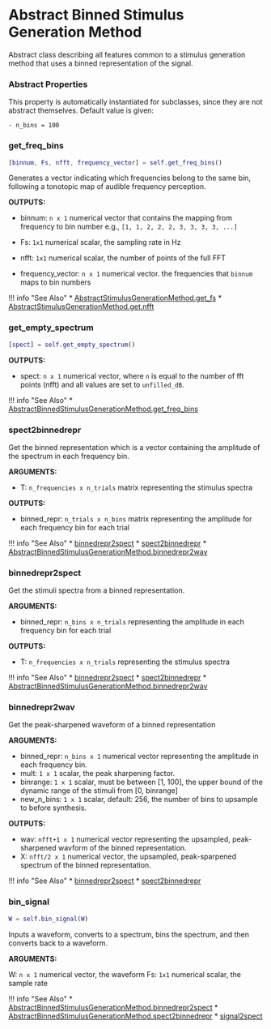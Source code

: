 # Abstract Binned Stimulus Generation Method 
 
Abstract class describing all features common to a stimulus generation method that uses a binned representation of the signal.

### Abstract Properties

This property is automatically instantiated for subclasses, since they are not abstract themselves. Default value is given:

```
- n_bins = 100
```

### get_freq_bins

```matlab
[binnum, Fs, nfft, frequency_vector] = self.get_freq_bins()
```

Generates a vector indicating
which frequencies belong to the same bin,
following a tonotopic map of audible frequency perception.

**OUTPUTS:**

- binnum: `n x 1` numerical vector
that contains the mapping from frequency to bin number
e.g., `[1, 1, 2, 2, 2, 3, 3, 3, 3, ...]`

- Fs: `1x1` numerical scalar,
the sampling rate in Hz

- nfft: `1x1` numerical scalar,
the number of points of the full FFT

- frequency_vector: `n x 1` numerical vector.
the frequencies that `binnum` maps to bin numbers



!!! info "See Also"
    * [AbstractStimulusGenerationMethod.get_fs](../AbstractStimulusGenerationMethod/#get_fs)
    * [AbstractStimulusGenerationMethod.get.nfft](../AbstractStimulusGenerationMethod/#get)





### get_empty_spectrum

```matlab
[spect] = self.get_empty_spectrum()
```

**OUTPUTS:**

- spect: `n x 1` numerical vector,
where `n` is equal to the number of fft points (nfft)
and all values are set to `unfilled_dB`.



!!! info "See Also"
    * [AbstractBinnedStimulusGenerationMethod.get_freq_bins](../AbstractBinnedStimulusGenerationMethod/#get_freq_bins)





### spect2binnedrepr

Get the binned representation
which is a vector containing the amplitude
of the spectrum in each frequency bin.

**ARGUMENTS:**

- T: `n_frequencies x n_trials` matrix
representing the stimulus spectra

**OUTPUTS:**

- binned_repr: `n_trials x n_bins` matrix
representing the amplitude for each frequency bin
for each trial



!!! info "See Also"
    * [binnedrepr2spect](../../utils/#binnedrepr2spect)
    * [spect2binnedrepr](../../utils/#spect2binnedrepr)
    * [AbstractBinnedStimulusGenerationMethod.binnedrepr2wav](../AbstractBinnedStimulusGenerationMethod/#binnedrepr2wav)





### binnedrepr2spect

Get the stimuli spectra from a binned representation.

**ARGUMENTS:**

- binned_repr: `n_bins x n_trials`
representing the amplitude in each frequency bin
for each trial

**OUTPUTS:**

- T: `n_frequencies x n_trials`
representing the stimulus spectra



!!! info "See Also"
    * [binnedrepr2spect](../../utils/#binnedrepr2spect)
    * [spect2binnedrepr](../../utils/#spect2binnedrepr)
    * [AbstractBinnedStimulusGenerationMethod.binnedrepr2wav](../AbstractBinnedStimulusGenerationMethod/#binnedrepr2wav)





### binnedrepr2wav

Get the peak-sharpened waveform of a binned representation 

**ARGUMENTS:**

- binned_repr: `n_bins x 1` numerical vector
representing the amplitude in each frequency bin.
- mult: `1 x 1` scalar, the peak sharpening factor.
- binrange: `1 x 1` scalar, must be between [1, 100],
the upper bound of the dynamic range of the 
stimuli from [0, binrange]
- new_n_bins: `1 x 1` scalar, default: 256,
the number of bins to upsample to before synthesis.

**OUTPUTS:**

- wav: `nfft+1 x 1` numerical vector
representing the upsampled, peak-sharpened
wavform of the binned representation.
- X: `nfft/2 x 1` numerical vector,
the upsampled, peak-sparpened 
spectrum of the binned representation.



!!! info "See Also"
    * [binnedrepr2spect](../../utils/#binnedrepr2spect)
    * [spect2binnedrepr](../../utils/#spect2binnedrepr)





### bin_signal

```matlab
W = self.bin_signal(W)
```

Inputs a waveform,
converts to a spectrum,
bins the spectrum,
and then converts back to a waveform.

**ARGUMENTS:**

W: `n x 1` numerical vector,
the waveform
Fs: `1x1` numerical scalar,
the sample rate



!!! info "See Also"
    * [AbstractBinnedStimulusGenerationMethod.binnedrepr2spect](../AbstractBinnedStimulusGenerationMethod/#binnedrepr2spect)
    * [AbstractBinnedStimulusGenerationMethod.spect2binnedrepr](../AbstractBinnedStimulusGenerationMethod/#spect2binnedrepr)
    * [signal2spect](../../utils/#signal2spect)



